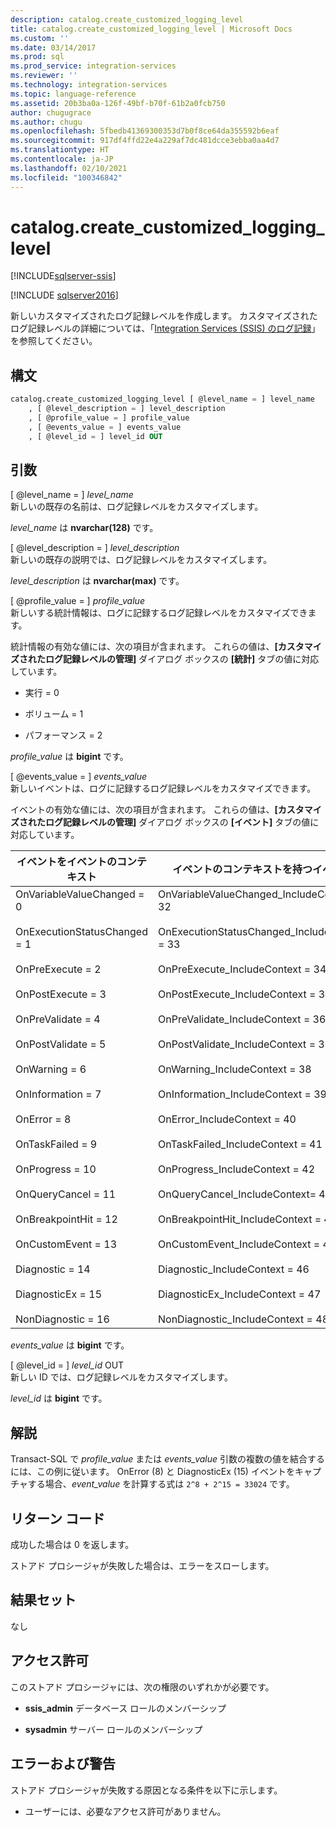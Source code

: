 ```yaml
---
description: catalog.create_customized_logging_level
title: catalog.create_customized_logging_level | Microsoft Docs
ms.custom: ''
ms.date: 03/14/2017
ms.prod: sql
ms.prod_service: integration-services
ms.reviewer: ''
ms.technology: integration-services
ms.topic: language-reference
ms.assetid: 20b3ba0a-126f-49bf-b70f-61b2a0fcb750
author: chugugrace
ms.author: chugu
ms.openlocfilehash: 5fbedb41369300353d7b0f8ce64da355592b6eaf
ms.sourcegitcommit: 917df4ffd22e4a229af7dc481dcce3ebba0aa4d7
ms.translationtype: HT
ms.contentlocale: ja-JP
ms.lasthandoff: 02/10/2021
ms.locfileid: "100346842"
---
```

# <a name="catalogcreate_customized_logging_level"></a>catalog.create_customized_logging_level 

[!INCLUDE[sqlserver-ssis](../../includes/applies-to-version/sqlserver-ssis.md)]

[!INCLUDE [sqlserver2016](../../includes/applies-to-version/sqlserver2016.md)]

  新しいカスタマイズされたログ記録レベルを作成します。 カスタマイズされたログ記録レベルの詳細については、「[Integration Services &#40;SSIS&#41; のログ記録](../../integration-services/performance/integration-services-ssis-logging.md)」を参照してください。  
  
## <a name="syntax"></a>構文  
  
```sql  
catalog.create_customized_logging_level [ @level_name = ] level_name  
    , [ @level_description = ] level_description  
    , [ @profile_value = ] profile_value  
    , [ @events_value = ] events_value  
    , [ @level_id = ] level_id OUT   
```  
  
## <a name="arguments"></a>引数  
 [ @level_name = ] *level_name*  
 新しいの既存の名前は、ログ記録レベルをカスタマイズします。  
  
 *level_name* は **nvarchar(128)** です。  
  
 [ @level_description = ] *level_description*  
 新しいの既存の説明では、ログ記録レベルをカスタマイズします。  
  
 *level_description* は **nvarchar(max)** です。  
  
 [ @profile_value = ] *profile_value*  
 新しいする統計情報は、ログに記録するログ記録レベルをカスタマイズできます。  
  
 統計情報の有効な値には、次の項目が含まれます。 これらの値は、**[カスタマイズされたログ記録レベルの管理]** ダイアログ ボックスの **[統計]** タブの値に対応しています。  
  
-   実行 = 0  
  
-   ボリューム = 1  
  
-   パフォーマンス = 2    
  
 *profile_value* は **bigint** です。  
  
 [ @events_value = ] *events_value*  
 新しいイベントは、ログに記録するログ記録レベルをカスタマイズできます。  
  
 イベントの有効な値には、次の項目が含まれます。 これらの値は、**[カスタマイズされたログ記録レベルの管理]** ダイアログ ボックスの **[イベント]** タブの値に対応しています。  
  
|イベントをイベントのコンテキスト|イベントのコンテキストを持つイベント|  
|----------------------------------|-------------------------------|  
|OnVariableValueChanged = 0<br /><br /> OnExecutionStatusChanged = 1<br /><br /> OnPreExecute = 2<br /><br /> OnPostExecute = 3<br /><br /> OnPreValidate = 4<br /><br /> OnPostValidate = 5<br /><br /> OnWarning = 6<br /><br /> OnInformation = 7<br /><br /> OnError = 8<br /><br /> OnTaskFailed = 9<br /><br /> OnProgress = 10<br /><br /> OnQueryCancel = 11<br /><br /> OnBreakpointHit = 12<br /><br /> OnCustomEvent = 13<br /><br /> Diagnostic = 14<br /><br /> DiagnosticEx = 15<br /><br /> NonDiagnostic = 16|OnVariableValueChanged_IncludeContext = 32<br /><br /> OnExecutionStatusChanged_IncludeContext = 33<br /><br /> OnPreExecute_IncludeContext = 34<br /><br /> OnPostExecute_IncludeContext = 35<br /><br /> OnPreValidate_IncludeContext = 36<br /><br /> OnPostValidate_IncludeContext = 37<br /><br /> OnWarning_IncludeContext = 38<br /><br /> OnInformation_IncludeContext = 39<br /><br /> OnError_IncludeContext = 40<br /><br /> OnTaskFailed_IncludeContext = 41<br /><br /> OnProgress_IncludeContext = 42<br /><br /> OnQueryCancel_IncludeContext= 43<br /><br /> OnBreakpointHit_IncludeContext = 44<br /><br /> OnCustomEvent_IncludeContext = 45<br /><br /> Diagnostic_IncludeContext = 46<br /><br /> DiagnosticEx_IncludeContext = 47<br /><br /> NonDiagnostic_IncludeContext = 48|  
  
 *events_value* は **bigint** です。  
  
 [ @level_id = ] *level_id* OUT  
 新しい ID では、ログ記録レベルをカスタマイズします。  
  
 *level_id* は **bigint** です。  
  
## <a name="remarks"></a>解説  
 Transact-SQL で *profile_value* または *events_value* 引数の複数の値を結合するには、この例に従います。 OnError (8) と DiagnosticEx (15) イベントをキャプチャする場合、*event_value* を計算する式は `2^8 + 2^15 = 33024` です。  
  
## <a name="return-codes"></a>リターン コード  
 成功した場合は 0 を返します。  
  
 ストアド プロシージャが失敗した場合は、エラーをスローします。  
  
## <a name="result-set"></a>結果セット  
 なし  
  
## <a name="permissions"></a>アクセス許可  
 このストアド プロシージャには、次の権限のいずれかが必要です。  
  
-   **ssis_admin** データベース ロールのメンバーシップ  
  
-   **sysadmin** サーバー ロールのメンバーシップ  
  
## <a name="errors-and-warnings"></a>エラーおよび警告  
 ストアド プロシージャが失敗する原因となる条件を以下に示します。  
  
-   ユーザーには、必要なアクセス許可がありません。  
  
  
